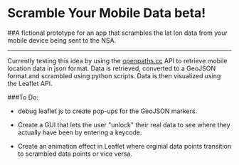 Scramble Your Mobile Data beta!
===============================
##A fictional prototype for an app that scrambles the lat lon data from your mobile device being sent to the NSA.

---
Currently testing this idea by using the [openpaths.cc](https://openpaths.cc/) API to retrieve mobile location data in json format. Data is retrieved, converted to a GeoJSON format and scrambled using python scripts. Data is then visualized using the Leaflet API.

###To Do:
* debug leaflet js to create pop-ups for the GeoJSON markers.

* Create a GUI that lets the user "unlock" their real data to see where they actually have been by entering a keycode.

* Create an animation effect in Leaflet where orginial data points transition to scrambled data points or vice versa.